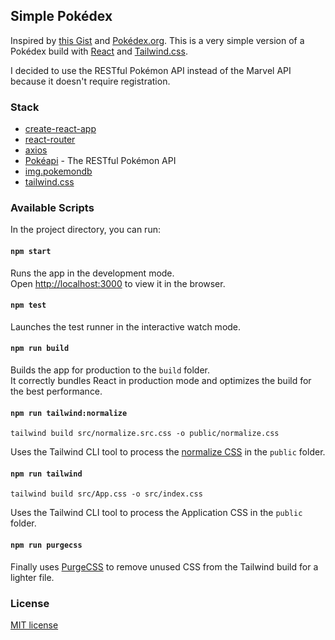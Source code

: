 ## Simple Pokédex

Inspired by [this Gist](https://gist.github.com/solilokiam/7b5ea2f9d22103c4bbf689ffce332633) and [Pokédex.org](https://github.com/nolanlawson/pokedex.org). This is a very simple version of a Pokédex build with [React](https://reactjs.org/) and [Tailwind.css](https://tailwindcss.com/).

I decided to use the RESTful Pokémon API instead of the Marvel API because it doesn't require registration.

### Stack

* [create-react-app](https://github.com/facebook/create-react-app)
* [react-router](https://reacttraining.com/react-router/)
* [axios](https://github.com/axios/axios)
* [Pokéapi](https://pokeapi.co/) - The RESTful Pokémon API
* [img.pokemondb](https://img.pokemondb.net)
* [tailwind.css](https://github.com/tailwindcss/tailwindcss)

### Available Scripts

In the project directory, you can run:

#### `npm start`

Runs the app in the development mode.<br>
Open [http://localhost:3000](http://localhost:3000) to view it in the browser.

#### `npm test`

Launches the test runner in the interactive watch mode.

#### `npm run build`

Builds the app for production to the `build` folder.<br>
It correctly bundles React in production mode and optimizes the build for the best performance.

#### `npm run tailwind:normalize`

`tailwind build src/normalize.src.css -o public/normalize.css`

Uses the Tailwind CLI tool to process the [normalize CSS](https://github.com/tailwindcss/tailwindcss/blob/master/css/preflight.css) in the `public` folder.

#### `npm run tailwind`

`tailwind build src/App.css -o src/index.css`

Uses the Tailwind CLI tool to process the Application CSS in the `public` folder.

#### `npm run purgecss`

Finally uses [PurgeCSS](https://www.purgecss.com/) to remove unused CSS from the Tailwind build for a lighter file.

### License

[MIT license](LICENSE)